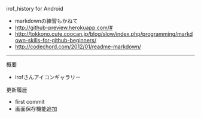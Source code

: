 irof_history for Android

- markdownの練習もかねて  
 - http://github-preview.herokuapp.com/#
 - http://tokkono.cute.coocan.jp/blog/slow/index.php/programming/markdown-skills-for-github-beginners/
 - http://codechord.com/2012/01/readme-markdown/
------
概要  

- irofさんアイコンギャラリー

更新履歴

- first commit
- 画面保存機能追加
